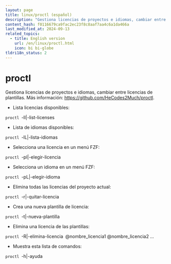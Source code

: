 ```yaml
---
layout: page
title: linux/proctl (español)
description: "Gestiona licencias de proyectos e idiomas, cambiar entre licencias de plantillas."
content_hash: f0116679ca9fac2ec23f8c8aaf7aa4c6a1da466a
last_modified_at: 2024-09-13
related_topics:
  - title: English version
    url: /en/linux/proctl.html
    icon: bi bi-globe
tldri18n_status: 2
---
```

# proctl

Gestiona licencias de proyectos e idiomas, cambiar entre licencias de plantillas.
Más información: <https://github.com/HeCodes2Much/proctl>.

- Lista licencias disponibles:

`proctl `<span class="tldr-var badge badge-pill bg-dark-lm bg-white-dm text-white-lm text-dark-dm font-weight-bold">-ll|-list-licenses</span>

- Lista de idiomas disponibles:

`proctl `<span class="tldr-var badge badge-pill bg-dark-lm bg-white-dm text-white-lm text-dark-dm font-weight-bold">-lL|-lista-idiomas</span>

- Selecciona una licencia en un menú FZF:

`proctl `<span class="tldr-var badge badge-pill bg-dark-lm bg-white-dm text-white-lm text-dark-dm font-weight-bold">-pl|-elegir-licencia</span>

- Selecciona un idioma en un menú FZF:

`proctl `<span class="tldr-var badge badge-pill bg-dark-lm bg-white-dm text-white-lm text-dark-dm font-weight-bold">-pL|-elegir-idioma</span>

- Elimina todas las licencias del proyecto actual:

`proctl `<span class="tldr-var badge badge-pill bg-dark-lm bg-white-dm text-white-lm text-dark-dm font-weight-bold">-r|-quitar-licencia</span>

- Crea una nueva plantilla de licencia:

`proctl `<span class="tldr-var badge badge-pill bg-dark-lm bg-white-dm text-white-lm text-dark-dm font-weight-bold">-t|-nueva-plantilla</span>

- Elimina una licencia de las plantillas:

`proctl `<span class="tldr-var badge badge-pill bg-dark-lm bg-white-dm text-white-lm text-dark-dm font-weight-bold">-R|-elimina-licencia</span>` `<span class="tldr-var badge badge-pill bg-dark-lm bg-white-dm text-white-lm text-dark-dm font-weight-bold">@nombre_licencia1 @nombre_licencia2 ...</span>

- Muestra esta lista de comandos:

`proctl `<span class="tldr-var badge badge-pill bg-dark-lm bg-white-dm text-white-lm text-dark-dm font-weight-bold">-h|-ayuda</span>
